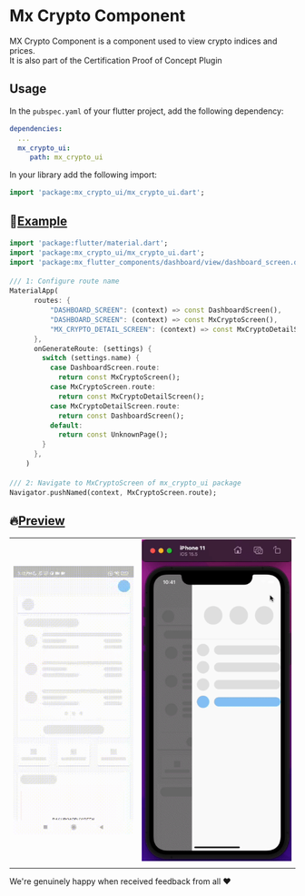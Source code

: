 # Mx Crypto Component

MX Crypto Component is a component used to view crypto indices and prices.\
It is also part of the Certification Proof of Concept Plugin

## Usage

In the `pubspec.yaml` of your flutter project, add the following dependency:

```yaml
dependencies:
  ...
  mx_crypto_ui:
     path: mx_crypto_ui
```

In your library add the following import:

```dart
import 'package:mx_crypto_ui/mx_crypto_ui.dart';
```

## 🚀[Example](https://github.com/ThuyenPV/mx-flutter-components/tree/main/mx_crypto_ui/example)

```dart
import 'package:flutter/material.dart';
import 'package:mx_crypto_ui/mx_crypto_ui.dart';
import 'package:mx_flutter_components/dashboard/view/dashboard_screen.dart';

/// 1: Configure route name
MaterialApp(
      routes: {
          "DASHBOARD_SCREEN": (context) => const DashboardScreen(),
          "DASHBOARD_SCREEN": (context) => const MxCryptoScreen(),
          "MX_CRYPTO_DETAIL_SCREEN": (context) => const MxCryptoDetailScreen(),
      },
      onGenerateRoute: (settings) {
        switch (settings.name) {
          case DashboardScreen.route:
            return const MxCryptoScreen();
          case MxCryptoScreen.route:
            return const MxCryptoDetailScreen();
          case MxCryptoDetailScreen.route:
            return const DashboardScreen();
          default:
            return const UnknownPage();
        }
      },
    )

/// 2: Navigate to MxCryptoScreen of mx_crypto_ui package
Navigator.pushNamed(context, MxCryptoScreen.route);

```

## 🔥[Preview](https://github.com/ThuyenPV/mx-flutter-components/tree/main/screenshots)

|                                                |                                            |
| ---------------------------------------------- | ------------------------------------------ |
| ![fullscreen](screenshots/preview_android.gif) | ![fullscreen](screenshots/preview_ios.gif) |
|                                                |                                            |

We're genuinely happy when received feedback from all ❤️
